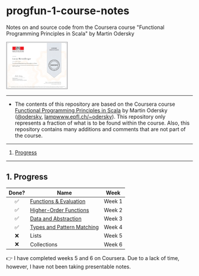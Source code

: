 # progfun-1-course-notes

Notes on and source code from the Coursera course "Functional Programming Principles in Scala" by Martin Odersky

<a href="https://www.coursera.org/account/accomplishments/records/EEPS5QERHXNC">
  <img alt="Certificate" width=33% height=33% src="certificate/epfl_functional_programming_principles_in_scala_certificate.png" />
</a>

---

* The contents of this repository are based on the Coursera course [Functional Programming Principles in Scala](https://de.coursera.org/learn/progfun1) by Martin Odersky ([@odersky](https://github.com/odersky), [lampwww.epfl.ch/~odersky](https://lampwww.epfl.ch/~odersky)).
  This repository only represents a fraction of what is to be found within the course.
  Also, this repository contains many additions and comments that are not part of the course.

---

1. [Progress](#1-progress) 

---

## 1. Progress

|  Done?             | Name                                          | Week    |
|:------------------:|-----------------------------------------------|---------|
| :white_check_mark: | [Functions & Evaluation](notes/week_1.md)     | Week 1  |
| :white_check_mark: | [Higher-Order Functions](notes/week_2.md)     | Week 2  |
| :white_check_mark: | [Data and Abstraction](notes/week_3.md)       | Week 3  |
| :white_check_mark: | [Types and Pattern Matching](notes/week_4.md) | Week 4  |
| :x:                | Lists                                         | Week 5  |
| :x:                | Collections                                   | Week 6  |

:point_right: I have completed weeks 5 and 6 on Coursera.
Due to a lack of time, however, I have not been taking presentable notes.
